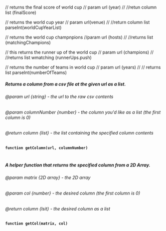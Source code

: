 



// returns the final score of world cup
// param url (year)
//
//retun column list (finalScore)


// returns the world cup year
// param url(venue)
//
//return column list parseInt(worldCupYearList)

// returns the world cup champnpions
//param url (hosts)
//
//returns list (matchingChampions)

// this returns the runner up of the world cup
// param url (champions)
//
//returns list wmatching (runnerUps.push)




// returns the number of teams in world cup
// param url (years)
//
// returns list parseInt(numberOfTeams)



##### Returns a column from a csv file at the given url as a list.
###### @param url {string} - the url to the raw csv contents
###### @param columnNumber {number} - the column you'd like as a list (the first column is 0)
###### @return column {list} - the list containing the specified column contents
**`function getColumn(url, columnNumber)`**
#

##### A helper function that returns the specified column from a 2D Array.
###### @param matrix {2D array} - the 2D array
###### @param col {number} - the desired column (the first column is 0)
###### @return column {lsit} - the desired column as a list
**`function getCol(matrix, col)`**
